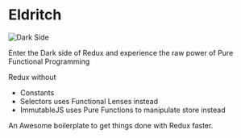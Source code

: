 # Eldritch

![Dark Side](https://s-media-cache-ak0.pinimg.com/736x/34/39/fd/3439fddbe50de2f8b99bb032c5cc9650.jpg)

Enter the Dark side of Redux and experience the raw power of Pure Functional Programming

Redux without

- Constants
- Selectors uses Functional Lenses instead
- ImmutableJS uses Pure Functions to manipulate store instead

An Awesome boilerplate to get things done with Redux faster.
